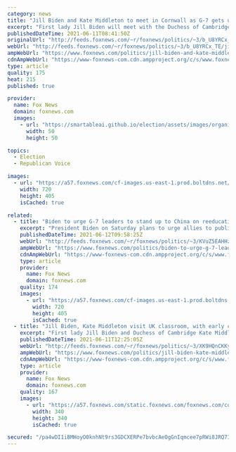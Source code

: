 ```yaml
---
category: news
title: "Jill Biden and Kate Middleton to meet in Cornwall as G-7 gets underway"
excerpt: "First lady Jill Biden will meet with the Duchess of Cambridge for the first time on Friday during her husband’s first trip abroad as president."
publishedDateTime: 2021-06-11T08:41:50Z
originalUrl: "http://feeds.foxnews.com/~r/foxnews/politics/~3/b_U8YRCx_TE/jill-biden-and-kate-middleton-to-meet-in-cornwall-as-g7-gets-underway"
webUrl: "http://feeds.foxnews.com/~r/foxnews/politics/~3/b_U8YRCx_TE/jill-biden-and-kate-middleton-to-meet-in-cornwall-as-g7-gets-underway"
ampWebUrl: "https://www.foxnews.com/politics/jill-biden-and-kate-middleton-to-meet-in-cornwall-as-g7-gets-underway.amp"
cdnAmpWebUrl: "https://www-foxnews-com.cdn.ampproject.org/c/s/www.foxnews.com/politics/jill-biden-and-kate-middleton-to-meet-in-cornwall-as-g7-gets-underway.amp"
type: article
quality: 175
heat: 215
published: true

provider:
  name: Fox News
  domain: foxnews.com
  images:
    - url: "https://smartableai.github.io/election/assets/images/organizations/foxnews.com-50x50.jpg"
      width: 50
      height: 50

topics:
  - Election
  - Republican Voice

images:
  - url: "https://a57.foxnews.com/cf-images.us-east-1.prod.boltdns.net/v1/static/694940094001/b5d27ae1-ccee-45ec-b569-83491164a783/c6bfc349-5323-49c2-b1db-400bc8784729/1280x720/match/720/405/image.jpg?ve=1&tl=1"
    width: 720
    height: 405
    isCached: true

related:
  - title: "Biden to urge G-7 leaders to stand up to China on reeducation camp abuses"
    excerpt: "President Biden on Saturday plans to urge allies to publicly call out China over its Uighur reeducation camps on the second full day of the G-7 summit."
    publishedDateTime: 2021-06-12T09:58:25Z
    webUrl: "http://feeds.foxnews.com/~r/foxnews/politics/~3/KVuZ5EAHHzw/biden-to-urge-g-7-leaders-to-stand-up-to-china-on-reeducation-camp-abuses"
    ampWebUrl: "https://www.foxnews.com/politics/biden-to-urge-g-7-leaders-to-stand-up-to-china-on-reeducation-camp-abuses.amp"
    cdnAmpWebUrl: "https://www-foxnews-com.cdn.ampproject.org/c/s/www.foxnews.com/politics/biden-to-urge-g-7-leaders-to-stand-up-to-china-on-reeducation-camp-abuses.amp"
    type: article
    provider:
      name: Fox News
      domain: foxnews.com
    quality: 174
    images:
      - url: "https://a57.foxnews.com/cf-images.us-east-1.prod.boltdns.net/v1/static/694940094001/dfc08cdc-6fc8-414b-b1b4-cb834f1dc702/eff743ab-bfce-4902-9f2d-6201c6d6dae7/1280x720/match/720/405/image.jpg?ve=1&tl=1"
        width: 720
        height: 405
        isCached: true
  - title: "Jill Biden, Kate Middleton visit UK classroom, with early childhood education in focus"
    excerpt: "First lady Jill Biden and Duchess of Cambridge Kate Middleton visited a classroom of young children before taking part in a roundtable discussing the importance of early childhood education."
    publishedDateTime: 2021-06-11T12:25:05Z
    webUrl: "http://feeds.foxnews.com/~r/foxnews/politics/~3/XK9HQnCKKyw/jill-biden-kate-middleton-uk-classroom-early-childhood-education"
    ampWebUrl: "https://www.foxnews.com/politics/jill-biden-kate-middleton-uk-classroom-early-childhood-education.amp"
    cdnAmpWebUrl: "https://www-foxnews-com.cdn.ampproject.org/c/s/www.foxnews.com/politics/jill-biden-kate-middleton-uk-classroom-early-childhood-education.amp"
    type: article
    provider:
      name: Fox News
      domain: foxnews.com
    quality: 167
    images:
      - url: "https://a57.foxnews.com/static.foxnews.com/foxnews.com/content/uploads/2020/10/340/340/brooke-singman-headshot.jpg?ve=1&tl=1"
        width: 340
        height: 340
        isCached: true

secured: "/pa4wDI1iBMHoyO0knhNt9rs3GDCXERPe7bvbcAeOgGnIqmcee7pRWi8JRQ7IxD3L8d2REkr9VHlPiN/KFsWGitNAODhgWnmK8ntXDOpUffQdRUw0jbC9QTwJ3WcXyx4ZycF7LTiTLnCgv/lFL85MdNZa4QiD47MBijdolR5OnB0BzXTHjZkE9s+2bCZDWv4DCN9PzYpYKGFBsVlogeJQRjoQWG3hgsbwupJJXaAuDrK98hXYK2qB98zwDN8//TDDKkJR9fJTUAmy9TCoycio/9OfDKbqIvAdBkj0OnlGWYetkXi4Uitn2ydIwgzeYUtN7Syu1mvY4q0GJ/r0Hhvk90QijHHn5qZVILuB5jYiCQ=;ncRKVkUs7h7JqcMi5yREQA=="
---
```



